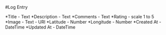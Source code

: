 #Log Entry

*Title - Text
*Description - Text
*Comments - Text
*Rating - scale 1 to 5
*Image - Text - URl
*Latitude - Number
*Longitude - Number
*Created At - DateTime
*Updated At - DateTime
